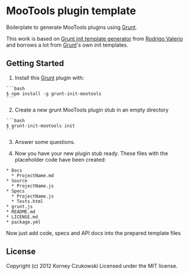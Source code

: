 MooTools plugin template
========================

Boilerplate to generate MooTools plugins using [Grunt][1].

This work is based on [Grunt init template generator][2] from [Rodrigo Valerio][3] and borrows a lot from [Grunt][1]'s own init templates.

Getting Started
---------------

  1. Install this [Grunt][1] plugin with:
 
    ```bash
    $ npm install -g grunt-init-mootools
    ```

  2. Create a new grunt MooTools plugin stub in an empty directory

    ```bash
    $ grunt-init-mootools init
    ```

  3. Answer some questions.

  4. Now you have your new plugin stub ready. These files with the placeholder code have been created:

    * Docs
      * ProjectName.md
    * Source
      * ProjectName.js
    * Specs
      * ProjectName.js
      * Tests.html
    * grunt.js
    * README.md
    * LICENSE.md
    * package.yml

Now just add code, specs and API docs into the prepared template files

License
-------

Copyright (c) 2012 Korney Czukowski Licensed under the MIT license.

  [1]: http://gruntjs.com/
  [2]: https://npmjs.org/package/grunt-init-plugin
  [3]: https://github.com/rsvalerio